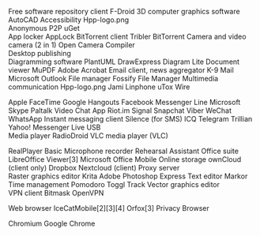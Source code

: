 Free software repository client
F-Droid
3D computer graphics software		AutoCAD
Accessibility Hpp-logo.png		
Anonymous P2P	uGet	
App locker	AppLock	
BitTorrent client	Tribler	BitTorrent
Camera and video camera (2 in 1)	Open Camera	
Compiler		
Desktop publishing		
Diagramming software	PlantUML	DrawExpress Diagram Lite
Document viewer	MuPDF	Adobe Acrobat
Email client, news aggregator	K-9 Mail	Microsoft Outlook
File manager	Fossify File Manager
Multimedia communication Hpp-logo.png	Jami
Linphone
uTox
Wire

Apple FaceTime
Google Hangouts
Facebook Messenger
Line
Microsoft Skype
Paltalk Video Chat App
Riot.im
Signal
Snapchat
Viber
WeChat
WhatsApp
Instant messaging client	Silence (for SMS)	ICQ
Telegram
Trillian
Yahoo! Messenger
Live USB		
Media player	RadioDroid
VLC media player (VLC)

RealPlayer Basic
Microphone recorder	Rehearsal Assistant	
Office suite	LibreOffice Viewer[3]	Microsoft Office Mobile
Online storage	ownCloud (client only)	Dropbox
Nextcloud (client)
Proxy server		
Raster graphics editor	Krita	Adobe Photoshop Express
Text editor	Markor	
Time management	Pomodoro	Toggl Track
Vector graphics editor		
VPN client	Bitmask
OpenVPN

Web browser	IceCatMobile[2][3][4]
Orfox[3]
Privacy Browser

Chromium
Google Chrome